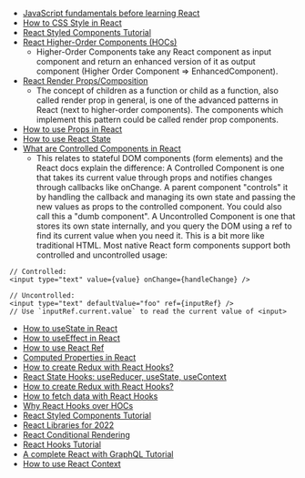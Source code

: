 - [JavaScript fundamentals before learning React](https://www.robinwieruch.de/javascript-fundamentals-react-requirements/)
- [How to CSS Style in React](https://www.robinwieruch.de/react-css-styling/)
- [React Styled Components Tutorial](https://www.robinwieruch.de/react-styled-components/)
- [React Higher-Order Components (HOCs)](https://www.robinwieruch.de/react-higher-order-components/)
  - Higher-Order Components take any React component as input component and return an enhanced version of it as output component (Higher Order Component => EnhancedComponent).
- [React Render Props/Composition](https://www.robinwieruch.de/react-render-props/)
  - The concept of children as a function or child as a function, also called render prop in general, is one of the advanced patterns in React (next to higher-order components). The components which implement this pattern could be called render prop components.
- [How to use Props in React](https://www.robinwieruch.de/react-pass-props-to-component/)
- [How to use React State](https://www.robinwieruch.de/react-state/)
- [What are Controlled Components in React](https://www.robinwieruch.de/react-controlled-components/)
  - This relates to stateful DOM components (form elements) and the React docs explain the difference:
A Controlled Component is one that takes its current value through props and notifies changes through callbacks like onChange. A parent component "controls" it by handling the callback and managing its own state and passing the new values as props to the controlled component. You could also call this a "dumb component".
A Uncontrolled Component is one that stores its own state internally, and you query the DOM using a ref to find its current value when you need it. This is a bit more like traditional HTML.
Most native React form components support both controlled and uncontrolled usage:

```
// Controlled:
<input type="text" value={value} onChange={handleChange} />

// Uncontrolled:
<input type="text" defaultValue="foo" ref={inputRef} />
// Use `inputRef.current.value` to read the current value of <input>
```
- [How to useState in React](https://www.robinwieruch.de/react-usestate-hook/)
- [How to useEffect in React](https://www.robinwieruch.de/react-useeffect-hook/)
- [How to use React Ref](https://www.robinwieruch.de/react-ref/)
- [Computed Properties in React](https://www.robinwieruch.de/react-computed-properties/)
- [How to create Redux with React Hooks?](https://www.robinwieruch.de/redux-with-react-hooks/)
- [React State Hooks: useReducer, useState, useContext](https://www.robinwieruch.de/react-state-usereducer-usestate-usecontext/)
- [How to create Redux with React Hooks?](https://www.robinwieruch.de/redux-with-react-hooks/)
- [How to fetch data with React Hooks](https://www.robinwieruch.de/react-hooks-fetch-data/)
- [Why React Hooks over HOCs](https://www.robinwieruch.de/react-hooks-higher-order-components/)
- [React Styled Components Tutorial](https://www.robinwieruch.de/react-styled-components/)
- [React Libraries for 2022](https://www.robinwieruch.de/react-libraries/)
- [React Conditional Rendering](https://www.robinwieruch.de/conditional-rendering-react/)
- [React Hooks Tutorial](https://www.robinwieruch.de/react-hooks/)
- [A complete React with GraphQL Tutorial](https://www.robinwieruch.de/react-with-graphql-tutorial/)
- [How to use React Context](https://www.robinwieruch.de/react-context/)
